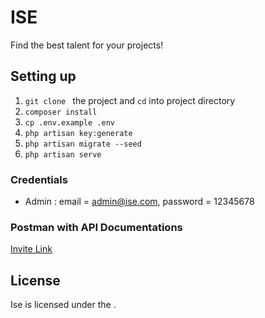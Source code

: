 # ISE

Find the best talent for your projects!

## Setting up

01. `git clone ` the project and `cd` into project directory
02. `composer install`
03. `cp .env.example .env`
04. `php artisan key:generate`
05. `php artisan migrate --seed`
06. `php artisan serve`

### Credentials
- Admin : email = admin@ise.com, password = 12345678

### Postman with API Documentations
[Invite Link](https://app.getpostman.com/join-team?invite_code=af92e846b7c62b80198eb0246c212286&target_code=d8d90ea33d20e4fe7ce2473d8bd438b6)

## License

Ise is licensed under the [](https://).
